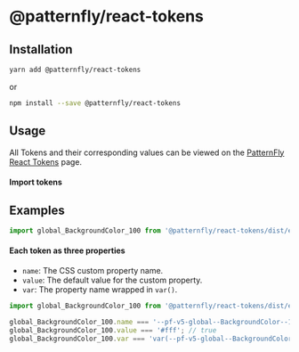 # @patternfly/react-tokens

## Installation 

```bash
yarn add @patternfly/react-tokens
```

or

```bash
npm install --save @patternfly/react-tokens
```

## Usage

All Tokens and their corresponding values can be viewed on the
[PatternFly React Tokens][token-page] page.

#### Import tokens

## Examples

```js
import global_BackgroundColor_100 from '@patternfly/react-tokens/dist/esm/global_-background-color_100';
```

#### Each token as three properties

- `name`: The CSS custom property name.
- `value`: The default value for the custom property.
- `var`: The property name wrapped in `var()`.

```js
import global_BackgroundColor_100 from '@patternfly/react-tokens/dist/esm/global_-background-color_100';

global_BackgroundColor_100.name === '--pf-v5-global--BackgroundColor--100'; // true
global_BackgroundColor_100.value === '#fff'; // true
global_BackgroundColor_100.var === 'var(--pf-v5-global--BackgroundColor--100)'; // true
```

[token-page]: https://patternfly-react.surge.sh/developer-resources/global-css-variables
